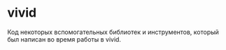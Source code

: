 # vivid

Код некоторых вспомогательных библиотек и инструментов, который был написан во время работы в vivid.
